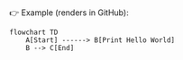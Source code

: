 
👉 Example (renders in GitHub):  
```mermaid
flowchart TD
    A[Start] ------> B[Print Hello World]
    B --> C[End]
